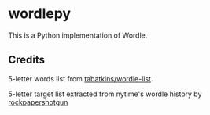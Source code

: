 # wordlepy

This is a Python implementation of Wordle.

## Credits

5-letter words list from [tabatkins/wordle-list](https://github.com/tabatkins/wordle-list.git).

5-letter target list extracted from nytime's wordle history by [rockpapershotgun](https://www.rockpapershotgun.com/wordle-past-answers)
